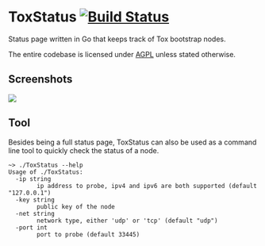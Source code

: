 # ToxStatus [![Build Status](https://travis-ci.org/Tox/ToxStatus.svg?branch=master)](https://travis-ci.org/Tox/ToxStatus)

Status page written in Go that keeps track of Tox bootstrap nodes.

The entire codebase is licensed under [AGPL](LICENSE) unless stated otherwise.

## Screenshots
![](https://alexbakker.me/u/1kaahfhzda.png)

## Tool

Besides being a full status page, ToxStatus can also be used as a command line tool to quickly check the status of a node.

```none
~> ./ToxStatus --help
Usage of ./ToxStatus:
  -ip string
        ip address to probe, ipv4 and ipv6 are both supported (default "127.0.0.1")
  -key string
        public key of the node
  -net string
        network type, either 'udp' or 'tcp' (default "udp")
  -port int
        port to probe (default 33445)
```
